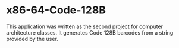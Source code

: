 # x86-64-Code-128B
This application was written as the second project for computer architecture classes. It generates Code 128B barcodes from a string provided by the user.

